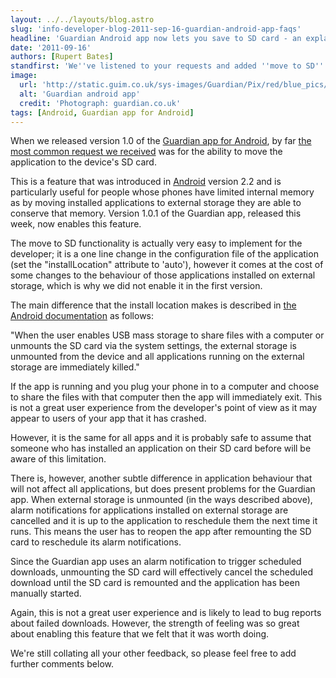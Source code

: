 ```yaml
---
layout: ../../layouts/blog.astro
slug: 'info-developer-blog-2011-sep-16-guardian-android-app-faqs'
headline: 'Guardian Android app now lets you save to SD card - an explainer'
date: '2011-09-16'
authors: [Rupert Bates]
standfirst: 'We''ve listened to your requests and added ''move to SD'' functionality – useful for devices with limited memory'
image:
  url: 'http://static.guim.co.uk/sys-images/Guardian/Pix/red/blue_pics/2011/08/25/Android_460x276.jpg'
  alt: 'Guardian android app'
  credit: 'Photograph: guardian.co.uk'
tags: [Android, Guardian app for Android]
---
```


When we released version 1.0 of the [Guardian app for Android](https://market.android.com/details?id=com.guardian), by far [the most common request we received](http://www.guardian.co.uk/help/insideguardian/2011/sep/07/guardian-android-app#start-of-comments) was for the ability to move the application to the device's SD card.

This is a feature that was introduced in [Android](https://www.theguardian.com/technology/android) version 2.2 and is particularly useful for people whose phones have limited internal memory as by moving installed applications to external storage they are able to conserve that memory. Version 1.0.1 of the Guardian app, released this week, now enables this feature.

The move to SD functionality is actually very easy to implement for the developer; it is a one line change in the configuration file of the application (set the "installLocation" attribute to 'auto'), however it comes at the cost of some changes to the behaviour of those applications installed on external storage, which is why we did not enable it in the first version.

The main difference that the install location makes is described in [the Android documentation](http://developer.android.com/guide/appendix/install-location.html) as follows:

"When the user enables USB mass storage to share files with a computer or unmounts the SD card via the system settings, the external storage is unmounted from the device and all applications running on the external storage are immediately killed."

If the app is running and you plug your phone in to a computer and choose to share the files with that computer then the app will immediately exit. This is not a great user experience from the developer's point of view as it may appear to users of your app that it has crashed.

However, it is the same for all apps and it is probably safe to assume that someone who has installed an application on their SD card before will be aware of this limitation.

There is, however, another subtle difference in application behaviour that will not affect all applications, but does present problems for the Guardian app. When external storage is unmounted (in the ways described above), alarm notifications for applications installed on external storage are cancelled and it is up to the application to reschedule them the next time it runs. This means the user has to reopen the app after remounting the SD card to reschedule its alarm notifications.

Since the Guardian app uses an alarm notification to trigger scheduled downloads, unmounting the SD card will effectively cancel the scheduled download until the SD card is remounted and the application has been manually started.

Again, this is not a great user experience and is likely to lead to bug reports about failed downloads. However, the strength of feeling was so great about enabling this feature that we felt that it was worth doing.

We're still collating all your other feedback, so please feel free to add further comments below.
